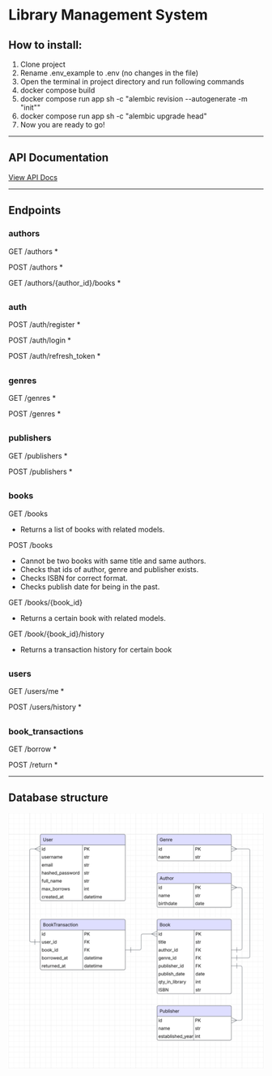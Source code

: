 # Library Management System

## How to install:
1) Clone project
2) Rename .env_example to .env (no changes in the file)
3) Open the terminal in project directory and run following commands
4) docker compose build
5) docker compose run app sh -c "alembic revision --autogenerate -m "init""
6) docker compose run app sh -c "alembic upgrade head" 
7) Now you are ready to go!

***

## API Documentation
[View API Docs](https://nero1933.github.io/library-management-system/)

***

## Endpoints
### authors
GET /authors
*

POST /authors
*

GET /authors/{author_id}/books
*

##

### auth
POST /auth/register
*

POST /auth/login
*

POST /auth/refresh_token
*

##

### genres
GET /genres
*

POST /genres
*

##

### publishers
GET /publishers
*

POST /publishers
*

##

### books
GET /books
* Returns a list of books with related models.

POST /books
* Cannot be two books with same title and same authors.
* Checks that ids of author, genre and publisher exists.
* Checks ISBN for correct format.
* Checks publish date for being in the past.

GET /books/{book_id}
* Returns a certain book with related models.

GET /book/{book_id}/history
* Returns a transaction history for certain book

##

### users
GET /users/me
*

POST /users/history
*

##

### book_transactions
GET /borrow
*

POST /return
*

***

## Database structure
![db structure](db_structure.png)
